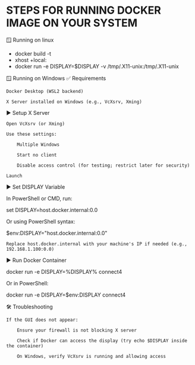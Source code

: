 <h1> STEPS FOR RUNNING DOCKER IMAGE ON YOUR SYSTEM </h1>


 🪟 Running on linux
 - docker build -t <Image-Name> <docker-file-location>
 - xhost +local:
 - docker run -e DISPLAY=$DISPLAY -v /tmp/.X11-unix:/tmp/.X11-unix <Image-Name>

 🪟 Running on Windows
✅ Requirements

    Docker Desktop (WSL2 backend)

    X Server installed on Windows (e.g., VcXsrv, Xming)

▶️ Setup X Server

    Open VcXsrv (or Xming)

    Use these settings:

        Multiple Windows

        Start no client

        Disable access control (for testing; restrict later for security)

    Launch

▶️ Set DISPLAY Variable

In PowerShell or CMD, run:

set DISPLAY=host.docker.internal:0.0

Or using PowerShell syntax:

$env:DISPLAY="host.docker.internal:0.0"

    Replace host.docker.internal with your machine's IP if needed (e.g., 192.168.1.100:0.0)

▶️ Run Docker Container

docker run -e DISPLAY=%DISPLAY% connect4

Or in PowerShell:

docker run -e DISPLAY=$env:DISPLAY connect4

🛠 Troubleshooting

    If the GUI does not appear:

        Ensure your firewall is not blocking X server

        Check if Docker can access the display (try echo $DISPLAY inside the container)

        On Windows, verify VcXsrv is running and allowing access
    
